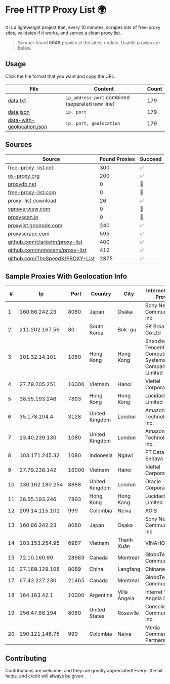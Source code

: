 
# Free HTTP Proxy List 🌍

It is a lightweight project that, every 10 minutes, scrapes lots of free-proxy sites, validates if it works, and serves a clean proxy list.


> Scraper found **5048** proxies at the latest update. Usable proxies are below.

## Usage

Click the file format that you want and copy the URL.


|File|Content|Count|
|----|-------|-----|
|[data.txt](https://raw.githubusercontent.com/themiralay/Proxy-List-World/master/data.txt)|`ip_address:port` combined (seperated new line)|179|
|[data.json](https://raw.githubusercontent.com/themiralay/Proxy-List-World/master/data.json)|`ip, port`|179|
|[data-with-geolocation.json](https://raw.githubusercontent.com/themiralay/Proxy-List-World/master/data-with-geolocation.json)|`ip, port, geolocation`|179|

## Sources

|Source|Found Proxies|Succeed|
|------|-------------|-------|
|[free-proxy-list.net](https://free-proxy-list.net)|300|✅|
|[us-proxy.org](https://www.us-proxy.org)|200|✅|
|[proxydb.net](http://proxydb.net)|0|🚫|
|[free-proxy-list.com](https://free-proxy-list.com/?page=&port=&type%5B%5D=http&type%5B%5D=https&up_time=0&search=Search)|0|🚫|
|[proxy-list.download](https://www.proxy-list.download/HTTP)|26|✅|
|[vpnoverview.com](https://vpnoverview.com/privacy/anonymous-browsing/free-proxy-servers)|0|🚫|
|[proxyscan.io](https://www.proxyscan.io)|0|🚫|
|[proxylist.geonode.com](https://proxylist.geonode.com/api/proxy-list?limit=300&page=1&sort_by=lastChecked&sort_type=desc&protocols=http,https)|240|✅|
|[proxyscrape.com](https://api.proxyscrape.com/v2/?request=displayproxies&protocol=http&timeout=10000&country=all&ssl=all&anonymity=all)|595|✅|
|[github.com/clarketm/proxy-list](https://raw.githubusercontent.com/clarketm/proxy-list/master/proxy-list-raw.txt)|400|✅|
|[github.com/monosans/proxy-list](https://raw.githubusercontent.com/monosans/proxy-list/main/proxies/http.txt)|412|✅|
|[github.com/TheSpeedX/PROXY-List](https://raw.githubusercontent.com/TheSpeedX/PROXY-List/master/http.txt)|2875|✅|


## Sample Proxies With Geolocation Info

|#|Ip|Port|Country|City|Internet Service Provider|
|-|--|----|-------|----|-------------------------|
|1|160.86.242.23|8080|Japan|Osaka|Sony Network Communications Inc|
|2|211.202.167.56|80|South Korea|Buk-gu|SK Broadband Co Ltd|
|3|101.32.14.101|1080|Hong Kong|Hong Kong|Shenzhen Tencent Computer Systems Company Limited|
|4|27.79.205.251|16000|Vietnam|Hanoi|Viettel Corporation|
|5|38.55.193.246|7893|Hong Kong|Hong Kong|Lucidacloud Limited|
|6|35.178.104.4|3128|United Kingdom|London|Amazon Technologies Inc.|
|7|13.40.239.130|1080|United Kingdom|London|Amazon Technologies Inc.|
|8|103.171.245.32|1080|Indonesia|Ngawi|PT Data Arta Sedaya|
|9|27.79.238.142|16000|Vietnam|Hanoi|Viettel Corporation|
|10|130.162.180.254|8888|United Kingdom|London|Oracle Corporation|
|11|38.55.193.246|7893|Hong Kong|Hong Kong|Lucidacloud Limited|
|12|209.14.115.101|999|Colombia|Neiva|AGIS|
|13|160.86.242.23|8080|Japan|Osaka|Sony Network Communications Inc|
|14|103.153.254.95|6987|Vietnam|Thanh Xuân|VINAHOST-HN|
|15|72.10.160.90|28983|Canada|Montreal|GloboTech Communications|
|16|27.189.129.108|8089|China|Langfang|Chinanet|
|17|67.43.227.230|21465|Canada|Montreal|GloboTech Communications|
|18|164.163.42.1|10000|Argentina|Villa Ángela|Interret Villa Angela SRL|
|19|156.47.88.194|8080|United States|Roseville|Consolidated Communications, Inc.|
|20|190.121.146.75|999|Colombia|Neiva|Media Commerce Partners S.A|



## Contributing

Contributions are welcome, and they are greatly appreciated! Every
little bit helps, and credit will always be given.

